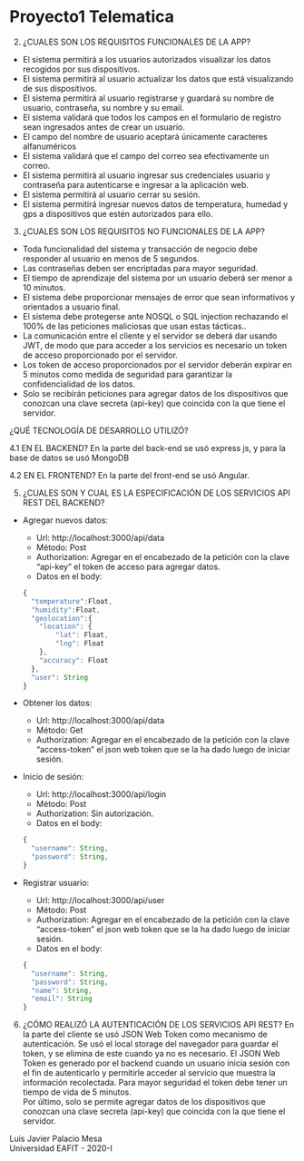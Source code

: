 # Proyecto1 Telematica

2. ¿CUALES SON LOS REQUISITOS FUNCIONALES DE LA APP?
- El sistema permitirá a los usuarios autorizados visualizar los datos recogidos por sus dispositivos.
- El sistema permitirá al usuario actualizar los datos que está visualizando de sus dispositivos.
- El sistema permitirá al usuario registrarse y guardará su nombre de usuario, contraseña, su nombre y su email.
- El sistema validará que todos los campos en el formulario de registro sean ingresados antes de crear un usuario.
- El  campo del nombre de usuario aceptará únicamente caracteres alfanuméricos
- El sistema validará que el campo del correo sea efectivamente un correo.
- El sistema permitirá al usuario ingresar sus credenciales usuario y contraseña para autenticarse e ingresar a la aplicación web.
- El sistema permitirá al usuario cerrar su sesión.
- El sistema permitirá ingresar nuevos datos  de temperatura, humedad y gps a dispositivos que estén autorizados para ello.

3. ¿CUALES SON LOS REQUISITOS NO FUNCIONALES DE LA APP?
- Toda funcionalidad del sistema y transacción de negocio debe responder al usuario en menos de 5 segundos.
- Las contraseñas deben ser encriptadas para mayor seguridad.
- El tiempo de aprendizaje del sistema por un usuario deberá ser menor a 10 minutos.
- El sistema debe proporcionar mensajes de error que sean informativos y orientados a usuario final.
- El sistema debe protegerse ante NOSQL o SQL injection rechazando el 100% de las peticiones maliciosas que usan estas tácticas..
- La comunicación entre el cliente y el servidor se deberá dar usando JWT, de modo que para acceder a los servicios es necesario un token de acceso proporcionado por el servidor.
- Los token de acceso proporcionados por el servidor deberán expirar en 5 minutos como medida de seguridad para garantizar la confidencialidad de los datos.
- Solo se recibirán peticiones para agregar datos de los dispositivos que conozcan una clave secreta (api-key)  que coincida con la que tiene el servidor.

¿QUÉ TECNOLOGÍA DE DESARROLLO UTILIZÓ?

4.1 EN EL BACKEND?
En la parte del back-end se usó express js, y para la base de datos se usó MongoDB

4.2 EN EL FRONTEND?
En la parte del front-end se usó Angular.

5. ¿CUALES SON Y CUAL ES LA ESPECIFICACIÓN DE LOS SERVICIOS API REST DEL BACKEND?

- Agregar nuevos datos:
  - Url: http://localhost:3000/api/data
  - Método: Post
  - Authorization: Agregar en el encabezado de la petición con la clave “api-key” el token de acceso para agregar datos.
  - Datos en el body:
  ```javascript
  {
    "temperature":Float,
    "humidity":Float,
    "geolocation":{
      "location": {
          "lat": Float,
          "lng": Float
      },
      "accuracy": Float
    },
    "user": String			 
  }
  ```
- Obtener los datos:
  - Url: http://localhost:3000/api/data
  - Método: Get
  - Authorization: Agregar en el encabezado de la petición con la clave “access-token” el json web token que se la ha dado luego de iniciar sesión.

- Inicio de sesión:
  - Url: http://localhost:3000/api/login
  - Método: Post
  - Authorization: Sin autorización.
  - Datos en el body:
  ```javascript
  {
    "username": String,
    "password": String,
  }
  ```
- Registrar usuario:
  - Url: http://localhost:3000/api/user
  - Método: Post
  - Authorization: Agregar en el encabezado de la petición con la clave “access-token” el json web token que se la ha dado luego de iniciar sesión.
  - Datos en el body:
  ```javascript
  {
    "username": String,
    "password": String,
    "name": String,
    "email": String	
  }
  ```
6. ¿CÓMO REALIZÓ LA AUTENTICACIÓN DE LOS SERVICIOS API REST?
En la parte del cliente se usó JSON Web Token como mecanismo de autenticación. Se usó el local storage del navegador para guardar el token, y se elimina de este cuando ya no es necesario. El JSON Web Token es generado por el backend cuando un usuario inicia sesión con el fin de autenticarlo y permitirle acceder al servicio que muestra la información recolectada.  Para mayor seguridad el token debe tener un tiempo de vida de 5 minutos. <br>
Por último, solo se permite agregar datos de los dispositivos que conozcan una clave secreta (api-key)  que coincida con la que tiene el servidor.

Luis Javier Palacio Mesa <br>
Universidad EAFIT - 2020-I
